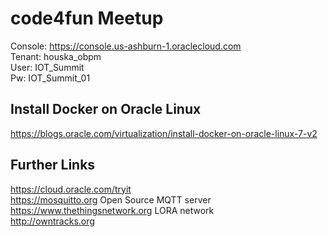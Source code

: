 # code4fun Meetup

Console: https://console.us-ashburn-1.oraclecloud.com <br>
Tenant:	houska_obpm<br>
User:	IOT_Summit<br>
Pw:		IOT_Summit_01<br>


## Install Docker on Oracle Linux 
https://blogs.oracle.com/virtualization/install-docker-on-oracle-linux-7-v2

## Further Links <br>
https://cloud.oracle.com/tryit <br> 
https://mosquitto.org  Open Source MQTT server <br> 
https://www.thethingsnetwork.org  LORA network <br> 
http://owntracks.org <br>
